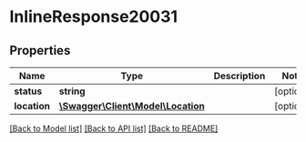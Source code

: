 # InlineResponse20031

## Properties
Name | Type | Description | Notes
------------ | ------------- | ------------- | -------------
**status** | **string** |  | [optional] 
**location** | [**\Swagger\Client\Model\Location**](Location.md) |  | [optional] 

[[Back to Model list]](../README.md#documentation-for-models) [[Back to API list]](../README.md#documentation-for-api-endpoints) [[Back to README]](../README.md)


